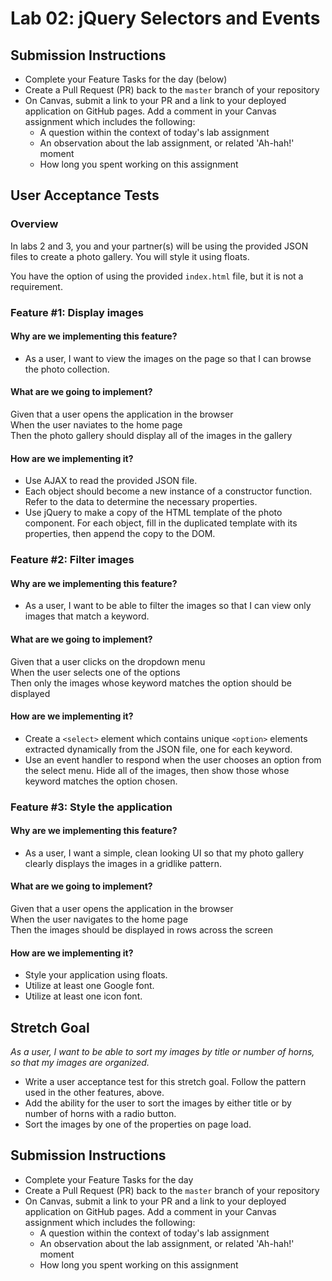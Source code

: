 # Lab 02: jQuery Selectors and Events

## Submission Instructions

- Complete your Feature Tasks for the day (below)
- Create a Pull Request (PR) back to the `master` branch of your repository
- On Canvas, submit a link to your PR and a link to your deployed application on GitHub pages. Add a comment in your Canvas assignment which includes the following:
  - A question within the context of today's lab assignment
  - An observation about the lab assignment, or related 'Ah-hah!' moment
  - How long you spent working on this assignment

## User Acceptance Tests

### Overview

In labs 2 and 3, you and your partner(s) will be using the provided JSON files to create a photo gallery. You will style it using floats.

You have the option of using the provided `index.html` file, but it is not a requirement. 

### Feature #1: Display images

#### Why are we implementing this feature?

- As a user, I want to view the images on the page so that I can browse the photo collection.

#### What are we going to implement?

Given that a user opens the application in the browser  
When the user naviates to the home page  
Then the photo gallery should display all of the images in the gallery  

#### How are we implementing it?

- Use AJAX to read the provided JSON file.
- Each object should become a new instance of a constructor function. Refer to the data to determine the necessary properties.
- Use jQuery to make a copy of the HTML template of the photo component. For each object, fill in the duplicated template with its properties, then append the copy to the DOM.

### Feature #2: Filter images

#### Why are we implementing this feature?

- As a user, I want to be able to filter the images so that I can view only images that match a keyword.

#### What are we going to implement?

Given that a user clicks on the dropdown menu  
When the user selects one of the options  
Then only the images whose keyword matches the option should be displayed  

#### How are we implementing it?

- Create a `<select>` element which contains unique `<option>` elements extracted dynamically from the JSON file, one for each keyword.
- Use an event handler to respond when the user chooses an option from the select menu. Hide all of the images, then show those whose keyword matches the option chosen.

### Feature #3: Style the application

#### Why are we implementing this feature?

- As a user, I want a simple, clean looking UI so that my photo gallery clearly displays the images in a gridlike pattern.

#### What are we going to implement?

Given that a user opens the application in the browser  
When the user navigates to the home page  
Then the images should be displayed in rows across the screen  

#### How are we implementing it?

- Style your application using floats.
- Utilize at least one Google font.
- Utilize at least one icon font.

## Stretch Goal

*As a user, I want to be able to sort my images by title or number of horns, so that my images are organized.*

- Write a user acceptance test for this stretch goal. Follow the pattern used in the other features, above.
- Add the ability for the user to sort the images by either title or by number of horns with a radio button.
- Sort the images by one of the properties on page load.

## Submission Instructions

- Complete your Feature Tasks for the day
- Create a Pull Request (PR) back to the `master` branch of your repository
- On Canvas, submit a link to your PR and a link to your deployed application on GitHub pages. Add a comment in your Canvas assignment which includes the following:
  - A question within the context of today's lab assignment
  - An observation about the lab assignment, or related 'Ah-hah!' moment
  - How long you spent working on this assignment
